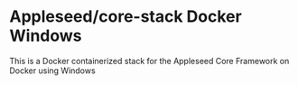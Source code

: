 # Appleseed/core-stack Docker Windows
This is a Docker containerized stack for the Appleseed Core Framework on Docker using Windows
